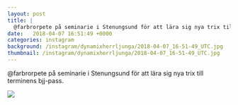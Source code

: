 ```yaml
---
layout: post
title: |
  @farbrorpete på seminarie i Stenungsund för att lära sig nya trix till terminens bjj-pass
date:   2018-04-07 16:51:49 +0000
categories: instagram
background: /instagram/dynamixherrljunga/2018-04-07_16-51-49_UTC.jpg
thumbnail: /instagram/dynamixherrljunga/2018-04-07_16-51-49_UTC.jpg
---
```

@farbrorpete på seminarie i Stenungsund för att lära sig nya trix till terminens bjj-pass. 



<img src='/www-dynamix-herrljunga/instagram/dynamixherrljunga/2018-04-07_16-51-49_UTC.jpg' class='img-fluid' />
